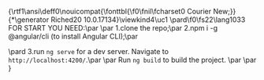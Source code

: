 {\rtf1\ansi\deff0\nouicompat{\fonttbl{\f0\fnil\fcharset0 Courier New;}}
{\*\generator Riched20 10.0.17134}\viewkind4\uc1 
\pard\f0\fs22\lang1033 FOR START YOU NEED:\par
\par
1.clone the repo;\par
2.npm i -g @angular/cli (to install Angular CLI);\par

\pard 3.run `ng serve` for a dev server. Navigate to `http://localhost:4200/`.\par
\par
Run `ng build` to build the project. \par
\par
}
 